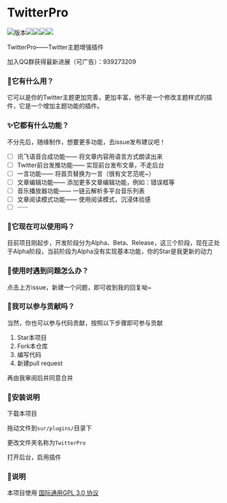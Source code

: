 # TwitterPro

![版本](https://img.shields.io/badge/Edition-Alpha-red)![](https://img.shields.io/github/issues/6get-xiaofan/TwitterPro)![](https://img.shields.io/github/stars/6get-xiaofan/TwitterPro)![](https://img.shields.io/github/forks/6get-xiaofan/TwitterPro)![](https://img.shields.io/badge/license-GPL%203.0-brightgreen)

TwitterPro——Twitter主题增强插件

加入QQ群获得最新进展（可广告）：939273209

### 🎁它有什么用？

它可以是你的Twitter主题更加完善，更加丰富，他不是一个修改主题样式的插件，它是一个增加主题功能的插件。

### ✨它都有什么功能？

不分先后，随缘制作，想要更多功能，去issue发布建议吧！

- [ ] 讯飞语音合成功能—— 将文章内容用语言方式朗读出来
- [ ] Twitter前台发推功能—— 实现前台发布文章，不走后台
- [ ] 一言功能—— 将首页替换为一言（很有文艺范呢~）
- [ ] 文章编辑功能—— 添加更多文章编辑功能，例如：错误框等
- [ ] 音乐播放器功能—— 一链云解析多平台音乐列表
- [ ] 文章阅读模式功能—— 使用阅读模式，沉浸体验感
- [ ] ······

### 🎫它现在可以使用吗？

目前项目刚起步，开发阶段分为Alpha、Beta、Release，这三个阶段，现在正处于Alpha阶段，当前阶段为Alpha没有实现基本功能，你的Star是我更新的动力

### 🎲使用时遇到问题怎么办？

点击上方issue，新建一个问题，即可收到我的回复呦~

### 💎我可以参与贡献吗？

当然，你也可以参与代码贡献，按照以下步骤即可参与贡献

1. Star本项目
2. Fork本仓库
3. 编写代码
4. 新建pull request

再由我审阅后并同意合并

### 🎨安装说明

下载本项目

拖动文件到<code>sur/plugins/</code>目录下

更改文件夹名称为<code>TwitterPro</code>

打开后台，启用插件

### 📣说明

本项目使用 [国际通用GPL 3.0 协议](https://github.com/6get-xiaofan/TwitterPro/blob/master/LICENSE) 

